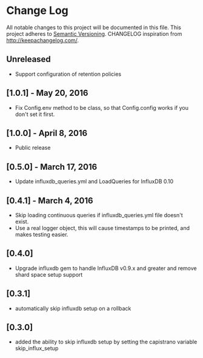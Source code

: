 # Change Log
All notable changes to this project will be documented in this file.
This project adheres to [Semantic Versioning](http://semver.org/).
CHANGELOG inspiration from http://keepachangelog.com/.

## Unreleased
* Support configuration of retention policies

## [1.0.1] - May 20, 2016
* Fix Config.env method to be class, so that Config.config works if you don't set it first.

## [1.0.0] - April 8, 2016
* Public release

## [0.5.0] - March 17, 2016
* Update influxdb_queries.yml and LoadQueries for InfluxDB 0.10

## [0.4.1] - March 4, 2016
* Skip loading continuous queries if influxdb_queries.yml file doesn't exist.
* Use a real logger object, this will cause timestamps to be printed, and makes
  testing easier.

## [0.4.0]
* Upgrade influxdb gem to handle InfluxDB v0.9.x and greater and remove shard space setup support

## [0.3.1]
* automatically skip influxdb setup on a rollback

## [0.3.0]
* added the ability to skip influxdb setup by setting the capistrano variable skip_influx_setup
